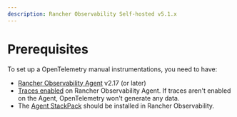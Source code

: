 ```yaml
---
description: Rancher Observability Self-hosted v5.1.x
---
```


# Prerequisites

To set up a OpenTelemetry manual instrumentations, you need to have:

* [Rancher Observability Agent](/setup/agent/about-stackstate-agent.md) v2.17 (or later)
* [Traces enabled](/setup/agent/advanced-agent-configuration.md#enable-traces) on Rancher Observability Agent. If traces aren't enabled on the Agent, OpenTelemetry won't generate any data.
* The [Agent StackPack](/stackpacks/integrations/agent.md) should be installed in Rancher Observability. 
